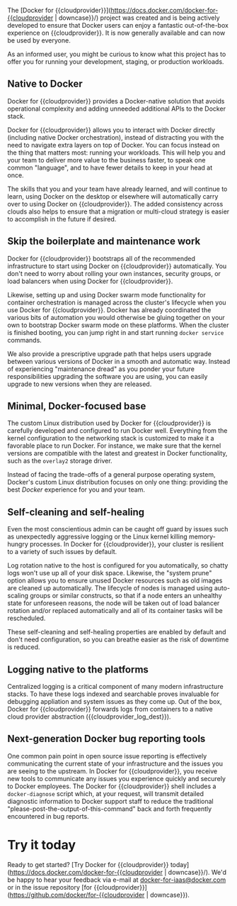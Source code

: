 The [Docker for {{cloudprovider}}](https://docs.docker.com/docker-for-{{cloudprovider | downcase}}/)
project was created and is being actively developed to ensure that Docker users
can enjoy a fantastic out-of-the-box experience on {{cloudprovider}}. It is now
generally available and can now be used by everyone.

As an informed user, you might be curious to know what this project has to offer
you for running your development, staging, or production workloads.

## Native to Docker

Docker for {{cloudprovider}} provides a Docker-native solution that avoids
operational complexity and adding unneeded additional APIs to the Docker stack.

Docker for {{cloudprovider}} allows you to interact with Docker directly
(including native Docker orchestration), instead of distracting you with the
need to navigate extra layers on top of Docker. You can focus instead on the
thing that matters most: running your workloads. This will help you and your
team to deliver more value to the business faster, to speak one common
"language", and to have fewer details to keep in your head at once.

The skills that you and your team have already learned, and will continue to
learn, using Docker on the desktop or elsewhere will automatically carry over to
using Docker on {{cloudprovider}}. The added consistency across clouds also
helps to ensure that a migration or multi-cloud strategy is easier to accomplish
in the future if desired.

## Skip the boilerplate and maintenance work

Docker for {{cloudprovider}} bootstraps all of the recommended infrastructure to
start using Docker on {{cloudprovider}} automatically. You don't need to worry
about rolling your own instances, security groups, or load balancers when using
Docker for {{cloudprovider}}.

Likewise, setting up and using Docker swarm mode functionality for container
orchestration is managed across the cluster's lifecycle when you use Docker for
{{cloudprovider}}. Docker has already coordinated the various bits of automation
you would otherwise be gluing together on your own to bootstrap Docker swarm
mode on these platforms. When the cluster is finished booting, you can jump
right in and start running `docker service` commands.

We also provide a prescriptive upgrade path that helps users upgrade between
various versions of Docker in a smooth and automatic way. Instead of
experiencing "maintenance dread" as you ponder your future responsibilities
upgrading the software you are using, you can easily upgrade to new versions
when they are released.

## Minimal, Docker-focused base

The custom Linux distribution used by Docker for {{cloudprovider}} is carefully
developed and configured to run Docker well. Everything from the kernel
configuration to the networking stack is customized to make it a favorable place
to run Docker. For instance, we make sure that the kernel versions are
compatible with the latest and greatest in Docker functionality, such as the
`overlay2` storage driver.

Instead of facing the trade-offs of a general purpose operating system, Docker's
custom Linux distribution focuses on only one thing: providing the best _Docker_
experience for you and your team.

## Self-cleaning and self-healing

Even the most conscientious admin can be caught off guard by issues such as
unexpectedly aggressive logging or the Linux kernel killing memory-hungry
processes. In Docker for {{cloudprovider}}, your cluster is resilient to a
variety of such issues by default.

Log rotation native to the host is configured for you automatically, so chatty
logs won't use up all of your disk space. Likewise, the "system prune" option
allows you to ensure unused Docker resources such as old images are cleaned up
automatically. The lifecycle of nodes is managed using auto-scaling groups or
similar constructs, so that if a node enters an unhealthy state for unforeseen
reasons, the node will be taken out of load balancer rotation and/or replaced
automatically and all of its container tasks will be rescheduled.

These self-cleaning and self-healing properties are enabled by default and don't
need configuration, so you can breathe easier as the risk of downtime is
reduced.

## Logging native to the platforms

Centralized logging is a critical component of many modern infrastructure
stacks. To have these logs indexed and searchable proves invaluable for
debugging appliation and system issues as they come up. Out of the box, Docker
for {{cloudprovider}} forwards logs from containers to a native cloud provider
abstraction ({{cloudprovider_log_dest}}).

## Next-generation Docker bug reporting tools

One common pain point in open source issue reporting is effectively
communicating the current state of your infrastructure and the issues you are
seeing to the upstream. In Docker for {{cloudprovider}}, you receive new tools
to communicate any issues you experience quickly and securely to Docker
employees. The Docker for {{cloudprovider}} shell includes a `docker-diagnose`
script which, at your request, will transmit detailed diagnostic information to
Docker support staff to reduce the traditional
"please-post-the-output-of-this-command" back and forth frequently encountered
in bug reports.

# Try it today

Ready to get started? [Try Docker for {{cloudprovider}} today](https://docs.docker.com/docker-for-{{cloudprovider | downcase}}/).
We'd be happy to hear your feedback via e-mail at docker-for-iaas@docker.com or
in the issue repository
[for {{cloudprovider}}](https://github.com/docker/for-{{cloudprovider | downcase}}).
